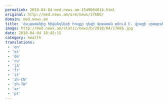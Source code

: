 ```yaml
---
permalink: 2018-04-04-med.news.am-1549064014.html
original: http://med.news.am/arm/news/17686/
domain: med.news.am
title: 'Հայաստանից հիվանդների հոսքը դեպի Վրաստան աճում է. վրացի սրտաբան | NEWS.am Medicine - Ամենը առողջության եւ բժշկության մասին '
image: http://med.news.am/static/news/b/2018/04/17686.jpg
date: 2018-04-04 18:45:15
category: health
translations: 
 - 'en'
 - 'es'
 - 'de'
 - 'ru'
 - 'ja'
 - 'fr'
 - 'it'
 - 'zh-CN'
 - 'zh-TW'
 - 'ar'
 - 'pt'
---
```


